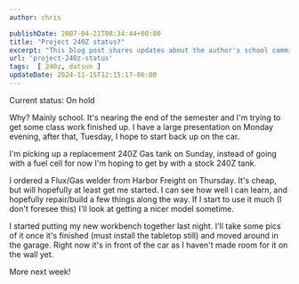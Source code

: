 ```yaml
---
author: chris

publishDate: 2007-04-21T08:34:44+00:00
title: "Project 240Z status?"
excerpt: "This blog post shares updates about the author's school commitments, car repairs, new welding tool, and workbench setup progress."
url: 'project-240z-status'
tags:  [ 240z, datsun ] 
updateDate: 2024-11-15T12:15:17-06:00
---
```


Current status: On hold

Why? Mainly school. It's nearing the end of the semester and I'm trying to get some class work finished up. I have a large presentation on Monday evening, after that, Tuesday, I hope to start back up on the car.

I'm picking up a replacement 240Z Gas tank on Sunday, instead of going with a fuel cell for now I'm hoping to get by with a stock 240Z tank.

I ordered a Flux/Gas welder from Harbor Freight on Thursday. It's cheap, but will hopefully at least get me started. I can see how well I can learn, and hopefully repair/build a few things along the way. If I start to use it much (I don't foresee this) I'll look at getting a nicer model sometime.

I started putting my new workbench together last night. I'll take some pics of it once it's finished (must install the tabletop still) and moved around in the garage. Right now it's in front of the car as I haven't made room for it on the wall yet.

More next week!
